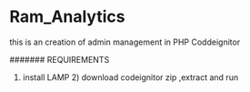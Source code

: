 # Ram_Analytics

this is an creation of admin management in PHP Coddeignitor

####### REQUIREMENTS

1) install LAMP 2) download codeignitor zip ,extract and run
